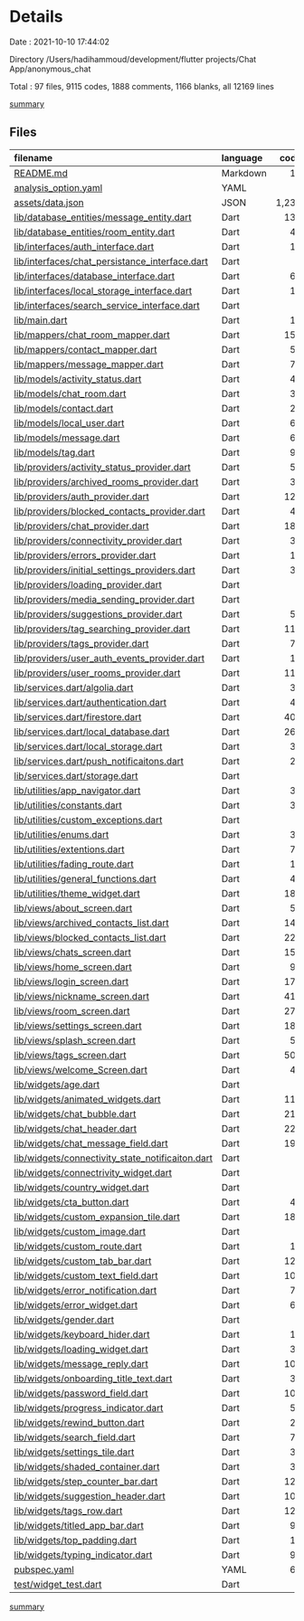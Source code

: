 # Details

Date : 2021-10-10 17:44:02

Directory /Users/hadihammoud/development/flutter projects/Chat App/anonymous_chat

Total : 97 files,  9115 codes, 1888 comments, 1166 blanks, all 12169 lines

[summary](results.md)

## Files
| filename | language | code | comment | blank | total |
| :--- | :--- | ---: | ---: | ---: | ---: |
| [README.md](/README.md) | Markdown | 17 | 0 | 5 | 22 |
| [analysis_option.yaml](/analysis_option.yaml) | YAML | 1 | 0 | 1 | 2 |
| [assets/data.json](/assets/data.json) | JSON | 1,232 | 0 | 0 | 1,232 |
| [lib/database_entities/message_entity.dart](/lib/database_entities/message_entity.dart) | Dart | 136 | 15 | 19 | 170 |
| [lib/database_entities/room_entity.dart](/lib/database_entities/room_entity.dart) | Dart | 43 | 1 | 11 | 55 |
| [lib/interfaces/auth_interface.dart](/lib/interfaces/auth_interface.dart) | Dart | 15 | 14 | 9 | 38 |
| [lib/interfaces/chat_persistance_interface.dart](/lib/interfaces/chat_persistance_interface.dart) | Dart | 0 | 0 | 1 | 1 |
| [lib/interfaces/database_interface.dart](/lib/interfaces/database_interface.dart) | Dart | 61 | 1 | 30 | 92 |
| [lib/interfaces/local_storage_interface.dart](/lib/interfaces/local_storage_interface.dart) | Dart | 10 | 13 | 5 | 28 |
| [lib/interfaces/search_service_interface.dart](/lib/interfaces/search_service_interface.dart) | Dart | 7 | 0 | 4 | 11 |
| [lib/main.dart](/lib/main.dart) | Dart | 12 | 0 | 4 | 16 |
| [lib/mappers/chat_room_mapper.dart](/lib/mappers/chat_room_mapper.dart) | Dart | 156 | 15 | 31 | 202 |
| [lib/mappers/contact_mapper.dart](/lib/mappers/contact_mapper.dart) | Dart | 51 | 13 | 8 | 72 |
| [lib/mappers/message_mapper.dart](/lib/mappers/message_mapper.dart) | Dart | 78 | 13 | 12 | 103 |
| [lib/models/activity_status.dart](/lib/models/activity_status.dart) | Dart | 47 | 17 | 13 | 77 |
| [lib/models/chat_room.dart](/lib/models/chat_room.dart) | Dart | 33 | 0 | 8 | 41 |
| [lib/models/contact.dart](/lib/models/contact.dart) | Dart | 20 | 13 | 5 | 38 |
| [lib/models/local_user.dart](/lib/models/local_user.dart) | Dart | 62 | 0 | 13 | 75 |
| [lib/models/message.dart](/lib/models/message.dart) | Dart | 65 | 2 | 10 | 77 |
| [lib/models/tag.dart](/lib/models/tag.dart) | Dart | 90 | 0 | 15 | 105 |
| [lib/providers/activity_status_provider.dart](/lib/providers/activity_status_provider.dart) | Dart | 58 | 13 | 14 | 85 |
| [lib/providers/archived_rooms_provider.dart](/lib/providers/archived_rooms_provider.dart) | Dart | 36 | 13 | 12 | 61 |
| [lib/providers/auth_provider.dart](/lib/providers/auth_provider.dart) | Dart | 125 | 1 | 22 | 148 |
| [lib/providers/blocked_contacts_provider.dart](/lib/providers/blocked_contacts_provider.dart) | Dart | 47 | 13 | 13 | 73 |
| [lib/providers/chat_provider.dart](/lib/providers/chat_provider.dart) | Dart | 188 | 3 | 39 | 230 |
| [lib/providers/connectivity_provider.dart](/lib/providers/connectivity_provider.dart) | Dart | 33 | 14 | 8 | 55 |
| [lib/providers/errors_provider.dart](/lib/providers/errors_provider.dart) | Dart | 18 | 0 | 4 | 22 |
| [lib/providers/initial_settings_providers.dart](/lib/providers/initial_settings_providers.dart) | Dart | 38 | 17 | 13 | 68 |
| [lib/providers/loading_provider.dart](/lib/providers/loading_provider.dart) | Dart | 8 | 0 | 4 | 12 |
| [lib/providers/media_sending_provider.dart](/lib/providers/media_sending_provider.dart) | Dart | 0 | 40 | 7 | 47 |
| [lib/providers/suggestions_provider.dart](/lib/providers/suggestions_provider.dart) | Dart | 50 | 0 | 13 | 63 |
| [lib/providers/tag_searching_provider.dart](/lib/providers/tag_searching_provider.dart) | Dart | 119 | 17 | 31 | 167 |
| [lib/providers/tags_provider.dart](/lib/providers/tags_provider.dart) | Dart | 73 | 0 | 15 | 88 |
| [lib/providers/user_auth_events_provider.dart](/lib/providers/user_auth_events_provider.dart) | Dart | 15 | 14 | 7 | 36 |
| [lib/providers/user_rooms_provider.dart](/lib/providers/user_rooms_provider.dart) | Dart | 111 | 0 | 24 | 135 |
| [lib/services.dart/algolia.dart](/lib/services.dart/algolia.dart) | Dart | 30 | 0 | 9 | 39 |
| [lib/services.dart/authentication.dart](/lib/services.dart/authentication.dart) | Dart | 45 | 18 | 12 | 75 |
| [lib/services.dart/firestore.dart](/lib/services.dart/firestore.dart) | Dart | 404 | 3 | 54 | 461 |
| [lib/services.dart/local_database.dart](/lib/services.dart/local_database.dart) | Dart | 265 | 19 | 44 | 328 |
| [lib/services.dart/local_storage.dart](/lib/services.dart/local_storage.dart) | Dart | 34 | 0 | 11 | 45 |
| [lib/services.dart/push_notificaitons.dart](/lib/services.dart/push_notificaitons.dart) | Dart | 27 | 15 | 11 | 53 |
| [lib/services.dart/storage.dart](/lib/services.dart/storage.dart) | Dart | 0 | 33 | 11 | 44 |
| [lib/utilities/app_navigator.dart](/lib/utilities/app_navigator.dart) | Dart | 36 | 0 | 3 | 39 |
| [lib/utilities/constants.dart](/lib/utilities/constants.dart) | Dart | 36 | 13 | 3 | 52 |
| [lib/utilities/custom_exceptions.dart](/lib/utilities/custom_exceptions.dart) | Dart | 6 | 13 | 4 | 23 |
| [lib/utilities/enums.dart](/lib/utilities/enums.dart) | Dart | 31 | 14 | 6 | 51 |
| [lib/utilities/extentions.dart](/lib/utilities/extentions.dart) | Dart | 76 | 0 | 10 | 86 |
| [lib/utilities/fading_route.dart](/lib/utilities/fading_route.dart) | Dart | 16 | 13 | 5 | 34 |
| [lib/utilities/general_functions.dart](/lib/utilities/general_functions.dart) | Dart | 45 | 15 | 12 | 72 |
| [lib/utilities/theme_widget.dart](/lib/utilities/theme_widget.dart) | Dart | 180 | 1 | 22 | 203 |
| [lib/views/about_screen.dart](/lib/views/about_screen.dart) | Dart | 59 | 14 | 4 | 77 |
| [lib/views/archived_contacts_list.dart](/lib/views/archived_contacts_list.dart) | Dart | 143 | 13 | 5 | 161 |
| [lib/views/blocked_contacts_list.dart](/lib/views/blocked_contacts_list.dart) | Dart | 229 | 14 | 10 | 253 |
| [lib/views/chats_screen.dart](/lib/views/chats_screen.dart) | Dart | 153 | 0 | 15 | 168 |
| [lib/views/home_screen.dart](/lib/views/home_screen.dart) | Dart | 99 | 0 | 12 | 111 |
| [lib/views/login_screen.dart](/lib/views/login_screen.dart) | Dart | 174 | 0 | 11 | 185 |
| [lib/views/nickname_screen.dart](/lib/views/nickname_screen.dart) | Dart | 410 | 13 | 21 | 444 |
| [lib/views/room_screen.dart](/lib/views/room_screen.dart) | Dart | 272 | 0 | 13 | 285 |
| [lib/views/settings_screen.dart](/lib/views/settings_screen.dart) | Dart | 186 | 2 | 5 | 193 |
| [lib/views/splash_screen.dart](/lib/views/splash_screen.dart) | Dart | 55 | 28 | 5 | 88 |
| [lib/views/tags_screen.dart](/lib/views/tags_screen.dart) | Dart | 508 | 0 | 29 | 537 |
| [lib/views/welcome_Screen.dart](/lib/views/welcome_Screen.dart) | Dart | 46 | 13 | 5 | 64 |
| [lib/widgets/age.dart](/lib/widgets/age.dart) | Dart | 0 | 289 | 29 | 318 |
| [lib/widgets/animated_widgets.dart](/lib/widgets/animated_widgets.dart) | Dart | 110 | 1 | 21 | 132 |
| [lib/widgets/chat_bubble.dart](/lib/widgets/chat_bubble.dart) | Dart | 217 | 13 | 11 | 241 |
| [lib/widgets/chat_header.dart](/lib/widgets/chat_header.dart) | Dart | 228 | 0 | 9 | 237 |
| [lib/widgets/chat_message_field.dart](/lib/widgets/chat_message_field.dart) | Dart | 191 | 14 | 24 | 229 |
| [lib/widgets/connectivity_state_notificaiton.dart](/lib/widgets/connectivity_state_notificaiton.dart) | Dart | 7 | 13 | 3 | 23 |
| [lib/widgets/connectrivity_widget.dart](/lib/widgets/connectrivity_widget.dart) | Dart | 0 | 14 | 5 | 19 |
| [lib/widgets/country_widget.dart](/lib/widgets/country_widget.dart) | Dart | 0 | 541 | 32 | 573 |
| [lib/widgets/cta_button.dart](/lib/widgets/cta_button.dart) | Dart | 40 | 0 | 5 | 45 |
| [lib/widgets/custom_expansion_tile.dart](/lib/widgets/custom_expansion_tile.dart) | Dart | 186 | 87 | 33 | 306 |
| [lib/widgets/custom_image.dart](/lib/widgets/custom_image.dart) | Dart | 0 | 98 | 14 | 112 |
| [lib/widgets/custom_route.dart](/lib/widgets/custom_route.dart) | Dart | 17 | 13 | 5 | 35 |
| [lib/widgets/custom_tab_bar.dart](/lib/widgets/custom_tab_bar.dart) | Dart | 121 | 2 | 15 | 138 |
| [lib/widgets/custom_text_field.dart](/lib/widgets/custom_text_field.dart) | Dart | 100 | 0 | 13 | 113 |
| [lib/widgets/error_notification.dart](/lib/widgets/error_notification.dart) | Dart | 72 | 0 | 5 | 77 |
| [lib/widgets/error_widget.dart](/lib/widgets/error_widget.dart) | Dart | 67 | 13 | 7 | 87 |
| [lib/widgets/gender.dart](/lib/widgets/gender.dart) | Dart | 0 | 134 | 10 | 144 |
| [lib/widgets/keyboard_hider.dart](/lib/widgets/keyboard_hider.dart) | Dart | 17 | 1 | 4 | 22 |
| [lib/widgets/loading_widget.dart](/lib/widgets/loading_widget.dart) | Dart | 34 | 0 | 3 | 37 |
| [lib/widgets/message_reply.dart](/lib/widgets/message_reply.dart) | Dart | 102 | 26 | 15 | 143 |
| [lib/widgets/onboarding_title_text.dart](/lib/widgets/onboarding_title_text.dart) | Dart | 37 | 0 | 3 | 40 |
| [lib/widgets/password_field.dart](/lib/widgets/password_field.dart) | Dart | 102 | 0 | 10 | 112 |
| [lib/widgets/progress_indicator.dart](/lib/widgets/progress_indicator.dart) | Dart | 50 | 13 | 4 | 67 |
| [lib/widgets/rewind_button.dart](/lib/widgets/rewind_button.dart) | Dart | 27 | 0 | 3 | 30 |
| [lib/widgets/search_field.dart](/lib/widgets/search_field.dart) | Dart | 78 | 1 | 9 | 88 |
| [lib/widgets/settings_tile.dart](/lib/widgets/settings_tile.dart) | Dart | 36 | 13 | 5 | 54 |
| [lib/widgets/shaded_container.dart](/lib/widgets/shaded_container.dart) | Dart | 31 | 14 | 4 | 49 |
| [lib/widgets/step_counter_bar.dart](/lib/widgets/step_counter_bar.dart) | Dart | 125 | 2 | 11 | 138 |
| [lib/widgets/suggestion_header.dart](/lib/widgets/suggestion_header.dart) | Dart | 101 | 3 | 6 | 110 |
| [lib/widgets/tags_row.dart](/lib/widgets/tags_row.dart) | Dart | 127 | 0 | 12 | 139 |
| [lib/widgets/titled_app_bar.dart](/lib/widgets/titled_app_bar.dart) | Dart | 94 | 0 | 6 | 100 |
| [lib/widgets/top_padding.dart](/lib/widgets/top_padding.dart) | Dart | 18 | 13 | 5 | 36 |
| [lib/widgets/typing_indicator.dart](/lib/widgets/typing_indicator.dart) | Dart | 98 | 13 | 15 | 126 |
| [pubspec.yaml](/pubspec.yaml) | YAML | 62 | 17 | 21 | 100 |
| [test/widget_test.dart](/test/widget_test.dart) | Dart | 0 | 24 | 7 | 31 |

[summary](results.md)
